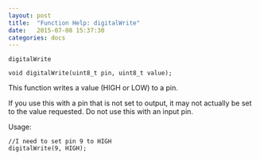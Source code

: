 ```yaml
---
layout: post
title:  "Function Help: digitalWrite"
date:   2015-07-08 15:37:30
categories: docs
---
```


	digitalWrite

	void digitalWrite(uint8_t pin, uint8_t value);

This function writes a value (HIGH or LOW) to a pin.

If you use this with a pin that is not set to output, it may not actually be set to the value requested.
Do not use this with an input pin.

Usage:

	//I need to set pin 9 to HIGH
	digitalWrite(9, HIGH);


